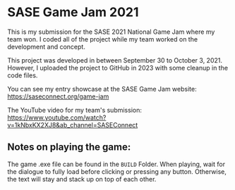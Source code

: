 # SASE Game Jam 2021
This is my submission for the SASE 2021 National Game Jam where my team won. I coded all of the project while my team worked on the development and concept. 

This project was developed in between September 30 to October 3, 2021. However, I uploaded the project to GitHub in 2023 with some cleanup in the code files. 

You can see my entry showcase at the SASE Game Jam website: https://saseconnect.org/game-jam

The YouTube video for my team's submission: https://www.youtube.com/watch?v=1kNbxKX2XJ8&ab_channel=SASEConnect

## Notes on playing the game:
The game .exe file can be found in the `BUILD` Folder. When playing, wait for the dialogue to fully load before clicking or pressing any button. Otherwise, the text will stay and stack up on top of each other. 
